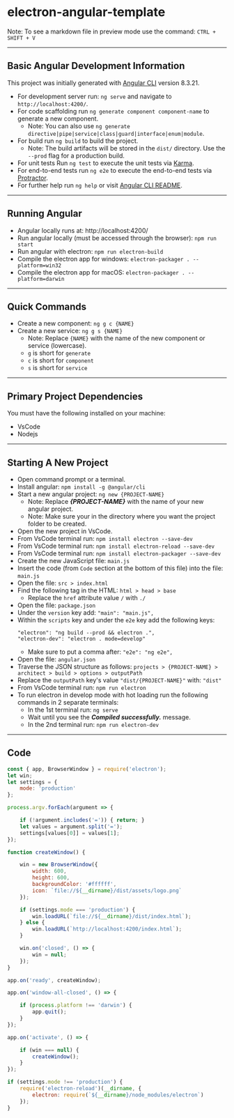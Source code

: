 # electron-angular-template

Note: To see a markdown file in preview mode use the command: `CTRL + SHIFT + V`

---

## Basic Angular Development Information

This project was initially generated with [Angular CLI](https://github.com/angular/angular-cli) version 8.3.21.

- For development server run: `ng serve` and navigate to `http://localhost:4200/`.
- For code scaffolding run `ng generate component component-name` to generate a new component.
    - Note: You can also use `ng generate directive|pipe|service|class|guard|interface|enum|module`.
- For build run `ng build` to build the project.
    - Note: The build artifacts will be stored in the `dist/` directory. Use the `--prod` flag for a production build.
- For unit tests Run `ng test` to execute the unit tests via [Karma](https://karma-runner.github.io).
- For end-to-end tests run `ng e2e` to execute the end-to-end tests via [Protractor](http://www.protractortest.org/).
- For further help run `ng help` or visit [Angular CLI README](https://github.com/angular/angular-cli/blob/master/README.md).

---

## Running Angular

- Angular locally runs at: http://localhost:4200/
- Run angular locally (must be accessed through the browser): `npm run start`
- Run angular with electron: `npm run electron-build`
- Compile the electron app for windows: `electron-packager . --platform=win32`
- Compile the electron app for macOS: `electron-packager . --platform=darwin`

---

## Quick Commands

- Create a new component: `ng g c {NAME}`
- Create a new service: `ng g s {NAME}`
    - Note: Replace `{NAME}` with the name of the new component or service (lowercase).
    - `g` is short for `generate`
    - `c` is short for `component`
    - `s` is short for `service`

---

## Primary Project Dependencies

You must have the following installed on your machine:
- VsCode
- Nodejs

---

## Starting A New Project

- Open command prompt or a terminal.
- Install angular: `npm install -g @angular/cli`
- Start a new angular project: `ng new {PROJECT-NAME}`
    - Note: Replace ***{PROJECT-NAME}*** with the name of your new angular project.
    - Note: Make sure your in the directory where you want the project folder to be created.
- Open the new project in VsCode.
- From VsCode terminal run: `npm install electron --save-dev`
- From VsCode terminal run: `npm install electron-reload --save-dev`
- From VsCode terminal run: `npm install electron-packager --save-dev`
- Create the new JavaScript file: `main.js`
- Insert the code (from `Code` section at the bottom of this file) into the file: `main.js`
- Open the file: `src > index.html`
- Find the following tag in the HTML: `html > head > base`
    - Replace the `href` attribute value `/` with `./`
- Open the file: `package.json`
- Under the `version` key add: `"main": "main.js",`
- Within the `scripts` key and under the `e2e` key add the following keys: 
    ```
    "electron": "ng build --prod && electron .",
    "electron-dev": "electron . mode=develop"
    ```
    - Make sure to put a comma after: `"e2e": "ng e2e",`
- Open the file: `angular.json`
- Traverse the JSON structure as follows: `projects > {PROJECT-NAME} > architect > build > options > outputPath`
- Replace the `outputPath` key's value `"dist/{PROJECT-NAME}"` with: `"dist"`
- From VsCode terminal run: `npm run electron`
- To run electron in develop mode with hot loading run the following commands in 2 separate terminals:
    - In the 1st terminal run: `ng serve`
    - Wait until you see the ***Compiled successfully.*** message.
    - In the 2nd terminal run: `npm run electron-dev`
    
---

## Code

```javascript
const { app, BrowserWindow } = require('electron');
let win;
let settings = {
    mode: 'production'
};

process.argv.forEach(argument => {

    if (!argument.includes('=')) { return; }
    let values = argument.split('=');
    settings[values[0]] = values[1];
});

function createWindow() {

    win = new BrowserWindow({
        width: 600,
        height: 600,
        backgroundColor: '#ffffff',
        icon: `file://${__dirname}/dist/assets/logo.png`
    });

    if (settings.mode === 'production') {
        win.loadURL(`file://${__dirname}/dist/index.html`);
    } else {
        win.loadURL(`http://localhost:4200/index.html`);
    }

    win.on('closed', () => {
        win = null;
    });
}

app.on('ready', createWindow);

app.on('window-all-closed', () => {

    if (process.platform !== 'darwin') {
        app.quit();
    }
});

app.on('activate', () => {

    if (win === null) {
        createWindow();
    }
});

if (settings.mode !== 'production') {
    require('electron-reload')(__dirname, {
        electron: require(`${__dirname}/node_modules/electron`)
    });
}
```